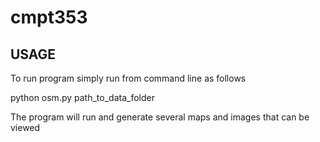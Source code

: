# cmpt353

## USAGE ##
To run program simply run from command line as follows

python osm.py path_to_data_folder

The program will run and generate several maps and images that can be viewed

